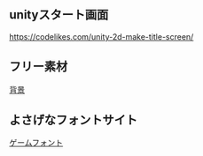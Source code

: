 ## unityスタート画面
https://codelikes.com/unity-2d-make-title-screen/

## フリー素材
[背景](https://min-chi.material.jp/)

## よさげなフォントサイト
[ゲームフォント](https://rwiiug.hatenablog.com/entry/font_matome#anchor_Start)